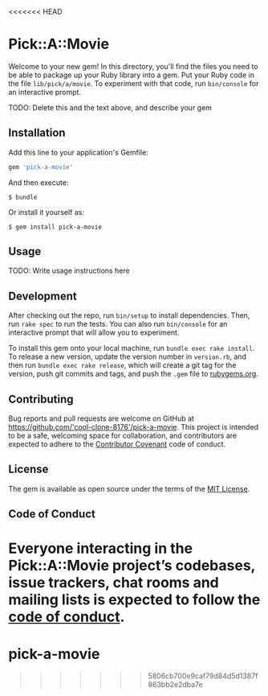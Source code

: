 <<<<<<< HEAD
# Pick::A::Movie

Welcome to your new gem! In this directory, you'll find the files you need to be able to package up your Ruby library into a gem. Put your Ruby code in the file `lib/pick/a/movie`. To experiment with that code, run `bin/console` for an interactive prompt.

TODO: Delete this and the text above, and describe your gem

## Installation

Add this line to your application's Gemfile:

```ruby
gem 'pick-a-movie'
```

And then execute:

    $ bundle

Or install it yourself as:

    $ gem install pick-a-movie

## Usage

TODO: Write usage instructions here

## Development

After checking out the repo, run `bin/setup` to install dependencies. Then, run `rake spec` to run the tests. You can also run `bin/console` for an interactive prompt that will allow you to experiment.

To install this gem onto your local machine, run `bundle exec rake install`. To release a new version, update the version number in `version.rb`, and then run `bundle exec rake release`, which will create a git tag for the version, push git commits and tags, and push the `.gem` file to [rubygems.org](https://rubygems.org).

## Contributing

Bug reports and pull requests are welcome on GitHub at https://github.com/'cool-clone-8176'/pick-a-movie. This project is intended to be a safe, welcoming space for collaboration, and contributors are expected to adhere to the [Contributor Covenant](http://contributor-covenant.org) code of conduct.

## License

The gem is available as open source under the terms of the [MIT License](https://opensource.org/licenses/MIT).

## Code of Conduct

Everyone interacting in the Pick::A::Movie project’s codebases, issue trackers, chat rooms and mailing lists is expected to follow the [code of conduct](https://github.com/'cool-clone-8176'/pick-a-movie/blob/master/CODE_OF_CONDUCT.md).
=======
# pick-a-movie
>>>>>>> 5806cb700e9caf79d84d5d1387f863bb2e2dba7e
